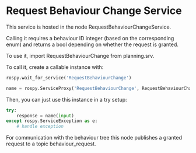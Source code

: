 # Request Behaviour Change Service

This service is hosted in the node RequestBehaviourChangeService.

Calling it requires a behaviour ID integer (based on the corresponding enum) and returns a bool depending on whether the request is granted.

To use it, import RequestBehaviourChange from planning.srv.

To call it, create a callable instance with:

```python
rospy.wait_for_service('RequestBehaviourChange')

name = rospy.ServiceProxy('RequestBehaviourChange', RequestBehaviourChange)
```

Then, you can just use this instance in a try setup:

```python
try:
    response = name(input)
except rospy.ServiceException as e:
    # handle exception
```

For communication with the behaviour tree this node publishes a granted request to a topic behaviour_request.
